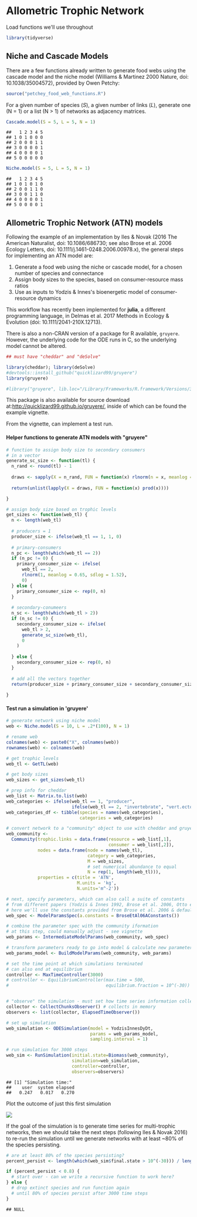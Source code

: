 Allometric Trophic Network
================

Load functions we'll use throughout

``` r
library(tidyverse)
```

Niche and Cascade Models
------------------------

There are a few functions already written to generate food webs using the cascade model and the niche model (Williams & Martinez 2000 Nature, doi: 10.1038/35004572), provided by Owen Petchy:

``` r
source("petchey_food_web_functions.R")
```

For a given number of species (*S*), a given number of links (*L*), generate one (N = 1) or a list (N &gt; 1) of networks as adjacency matrices.

``` r
Cascade.model(S = 5, L = 5, N = 1)
```

    ##   1 2 3 4 5
    ## 1 0 1 0 0 0
    ## 2 0 0 0 1 1
    ## 3 0 0 0 0 1
    ## 4 0 0 0 0 1
    ## 5 0 0 0 0 0

``` r
Niche.model(S = 5, L = 5, N = 1)
```

    ##   1 2 3 4 5
    ## 1 0 1 0 1 0
    ## 2 0 0 1 1 0
    ## 3 0 0 1 1 0
    ## 4 0 0 0 0 1
    ## 5 0 0 0 0 1

Allometric Trophic Network (ATN) models
---------------------------------------

Following the example of an implementation by Iles & Novak (2016 The American Naturalist, doi: 10.1086/686730; see also Brose et al. 2006 Ecology Letters, doi: 10.1111/j.1461-0248.2006.00978.x), the general steps for implementing an ATN model are:

1.  Generate a food web using the niche or cascade model, for a chosen number of species and connectance
2.  Assign body sizes to the species, based on consumer-resource mass ratios
3.  Use as inputs to Yodzis & Innes's bioenergetic model of consumer-resource dynamics

This workflow has recently been implemented for **julia**, a different programming language, in Delmas et al. 2017 Methods in Ecology & Evolution (doi: 10.1111/2041-210X.12713).

There is also a non-CRAN version of a package for R available, `gruyere`. However, the underlying code for the ODE runs in C, so the underlying model cannot be altered.

``` r
## must have "cheddar" and "deSolve"

library(cheddar); library(deSolve)
#devtools::install_github("quicklizard99/gruyere")
library(gruyere)

#library("gruyere", lib.loc="/Library/Frameworks/R.framework/Versions/3.5/Resources/library")
```

This package is also available for source download at:<http://quicklizard99.github.io/gruyere/>, inside of which can be found the example vignette.

From the vignette, can implement a test run.

#### Helper functions to generate ATN models with "gruyere"

``` r
# function to assign body size to secondary consumers
# in a vector
generate_sc_size <- function(tl) {
  n_rand <- round(tl) - 1
  
  draws <- sapply(X = n_rand, FUN = function(x) rlnorm(n = x, meanlog = 2.73, sdlog = (1.60/x)))
  
  return(unlist(lapply(X = draws, FUN = function(x) prod(x))))

}

# assign body size based on trophic levels
get_sizes <- function(web_tl) {
  n <- length(web_tl)
  
  # producers = 1
  producer_size <- ifelse(web_tl == 1, 1, 0)
  
  # primary-consumers
  n_pc <- length(which(web_tl == 2))
  if (n_pc != 0) {
    primary_consumer_size <- ifelse(
      web_tl == 2,
      rlnorm(1, meanlog = 0.65, sdlog = 1.52),
      0)
  } else {
    primary_consumer_size <- rep(0, n)
  }
  
  # secondary-conumeers
  n_sc <- length(which(web_tl > 2))
  if (n_sc != 0) {
    secondary_consumer_size <- ifelse(
      web_tl > 2,
      generate_sc_size(web_tl),
      0
    )
    
  } else {
    secondary_consumer_size <- rep(0, n)
  }
  
  # add all the vectors together
  return(producer_size + primary_consumer_size + secondary_consumer_size )
  
}
```

#### Test run a simulation in 'gruyere'

``` r
# generate network using niche model
web <- Niche.model(S = 10, L = .2*(100), N = 1)

# rename web
colnames(web) <- paste0("X", colnames(web))
rownames(web) <- colnames(web)

# get trophic levels
web_tl <- GetTL(web)

# get body sizes
web_sizes <- get_sizes(web_tl)

# prep info for cheddar
web_list <- Matrix.to.list(web)
web_categories <- ifelse(web_tl == 1, "producer",
                         ifelse(web_tl == 2, "invertebrate", "vert.ecto"))
web_categories_df <- tibble(species = names(web_categories),
                            categories = web_categories)

# convert network to a "community" object to use with cheddar and gruyere
web_community <- 
  Community(trophic.links = data.frame(resource = web_list[,1],
                                       consumer = web_list[,2]),
            nodes = data.frame(node = names(web_tl),
                               category = web_categories,
                               M = web_sizes,
                               # set numerical abundance to equal
                               N = rep(1, length(web_tl))),
            properties = c(title = 'ATN',
                           M.units = 'kg',
                           N.units='m^-2'))

# next, specify parameters, which can also call a suite of constants
# from different papers (Yodzis & Innes 1992, Brose et al. 2006, Otto et al. 2007)
# here we'll use the constants provided from Brose et al. 2006 & default (Y&I) for rest
web_spec <- ModelParamsSpec(a.constants = BroseEtAl06AConstants())

# combine the parameter spec with the community iformation
# at this step, could manually adjust - see vignette
web_params <- IntermediateModelParams(web_community, web_spec)

# transform parameters ready to go into model & calculate new parameters
web_params_model <- BuildModelParams(web_community, web_params)

# set the time point at which simulations terminated 
# can also end at equilibrium
controller <- MaxTimeController(3000)
# controller <- EquilibriumController(max.time = 500,
#                                     equilibrium.fraction = 10^(-30))


# "observe" the simulation - must set how time series information collected
collector <- CollectChunksObserver() # collects in memory
observers <- list(collector, ElapsedTimeObserver())

# set up simulation
web_simulation <- ODESimulation(model = YodzisInnesDyDt,
                                params = web_params_model,
                                sampling.interval = 1)

# run simulation for 3000 steps
web_sim <- RunSimulation(initial.state=Biomass(web_community),
                         simulation=web_simulation,
                         controller=controller,
                         observers=observers)
```

    ## [1] "Simulation time:"
    ##    user  system elapsed 
    ##   0.247   0.017   0.270

Plot the outcome of just this first simulation

![](atn_examplecode_files/figure-markdown_github/unnamed-chunk-8-1.png)

If the goal of the simulation is to generate time series for multi-trophic networks, then we should take the next steps (following Iles & Novak 2016) to re-run the simulation until we generate networks with at least ~80% of the species persisting.

``` r
# are at least 80% of the species persisting?
percent_persist <- length(which(web_sim$final.state > 10^(-30))) / length(web_sim$final.state)

if (percent_persist < 0.8) {
  # start over - can we write a recursive function to work here?
} else {
  # drop extinct species and run function again
  # until 80% of species persist after 3000 time steps
}
```

    ## NULL
